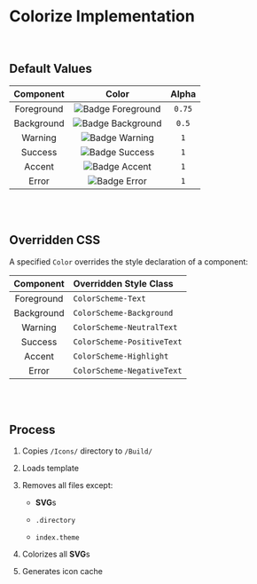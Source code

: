 
# Colorize Implementation

<br>

## Default Values

| Component  | Color               | Alpha
|:----------:|:-------------------:|:-----:
| Foreground | ![Badge Foreground] | `0.75`
| Background | ![Badge Background] | `0.5`
| Warning    | ![Badge Warning]    | `1`
| Success    | ![Badge Success]    | `1`
| Accent     | ![Badge Accent]     | `1`
| Error      | ![Badge Error]      | `1`

<br>
<br>

## Overridden CSS

A specified `Color` overrides the style declaration of a component:

| Component  | Overridden Style Class
|:----------:|:----------------------
| Foreground | `ColorScheme-Text`
| Background | `ColorScheme-Background`
| Warning    | `ColorScheme-NeutralText`
| Success    | `ColorScheme-PositiveText`
| Accent     | `ColorScheme-Highlight`
| Error      | `ColorScheme-NegativeText`

<br>
<br>

## Process

1. Copies `/Icons/` directory to `/Build/`

2. Loads template

3. Removes all files except:

    - **SVG**s
    
    - `.directory`
    
    - `index.theme`
    
4. Colorizes all **SVG**s

5. Generates icon cache

<!----------------------------------------------------------------------------->

[Badge Foreground]: https://img.shields.io/badge/%23090d11-090d11?style=for-the-badge
[Badge Background]: https://img.shields.io/badge/%23ffffff-ffffff?style=for-the-badge
[Badge Accent]: https://img.shields.io/badge/%232598e4-2598e4?style=for-the-badge
[Badge Success]: https://img.shields.io/badge/%2342a53b-42a53b?style=for-the-badge
[Badge Warning]: https://img.shields.io/badge/%23f2712c-f2712c?style=for-the-badge
[Badge Error]: https://img.shields.io/badge/%23f03489-f03489?style=for-the-badge